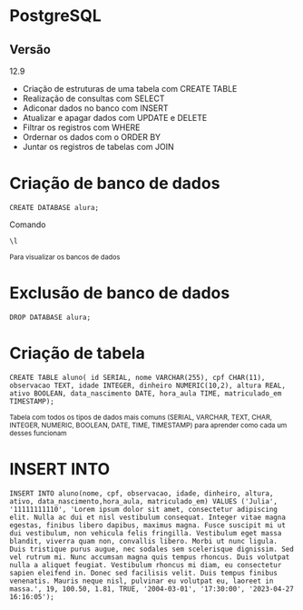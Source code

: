 # PostgreSQL

## Versão
12.9

- Criação de estruturas de uma tabela com CREATE TABLE
- Realização de consultas com SELECT
- Adiconar dados no banco com INSERT
- Atualizar e apagar dados com UPDATE e DELETE
- Filtrar os registros com WHERE
- Ordernar os dados com o ORDER BY
- Juntar os registros de tabelas com JOIN

# Criação de banco de dados
~~~
CREATE DATABASE alura;
~~~

Comando 
~~~
\l
~~~
<small>Para visualizar os bancos de dados</small>

# Exclusão de banco de dados
~~~
DROP DATABASE alura;
~~~

# Criação de tabela 
~~~
CREATE TABLE aluno( id SERIAL, nome VARCHAR(255), cpf CHAR(11), observacao TEXT, idade INTEGER, dinheiro NUMERIC(10,2), altura REAL, ativo BOOLEAN, data_nascimento DATE, hora_aula TIME, matriculado_em TIMESTAMP);
~~~
<small>Tabela com todos os tipos de dados mais comuns (SERIAL, VARCHAR, TEXT, CHAR, INTEGER, NUMERIC, BOOLEAN, DATE, TIME, TIMESTAMP) para aprender como cada um desses funcionam</small>

# INSERT INTO
~~~
INSERT INTO aluno(nome, cpf, observacao, idade, dinheiro, altura, ativo, data_nascimento,hora_aula, matriculado_em) VALUES ('Julia', '11111111110', 'Lorem ipsum dolor sit amet, consectetur adipiscing elit. Nulla ac dui et nisl vestibulum consequat. Integer vitae magna egestas, finibus libero dapibus, maximus magna. Fusce suscipit mi ut dui vestibulum, non vehicula felis fringilla. Vestibulum eget massa blandit, viverra quam non, convallis libero. Morbi ut nunc ligula. Duis tristique purus augue, nec sodales sem scelerisque dignissim. Sed vel rutrum mi. Nunc accumsan magna quis tempus rhoncus. Duis volutpat nulla a aliquet feugiat. Vestibulum rhoncus mi diam, eu consectetur sapien eleifend in. Donec sed facilisis velit. Duis tempus finibus venenatis. Mauris neque nisl, pulvinar eu volutpat eu, laoreet in massa.', 19, 100.50, 1.81, TRUE, '2004-03-01', '17:30:00', '2023-04-27 16:16:05');
~~~